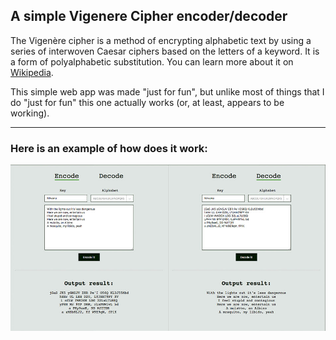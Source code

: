 ## A simple Vigenere Cipher encoder/decoder

The Vigenère cipher is a method of encrypting alphabetic text by using a series of interwoven Caesar ciphers based on the letters of a keyword. It is a form of polyalphabetic substitution. You can learn more about it on [Wikipedia](https://en.wikipedia.org/wiki/Vigenère_cipher).

This simple web app was made "just for fun", but unlike most of things that I do "just for fun" this one actually works (or, at least, appears to be working).

---

### Here is an example of how does it work:

![example](example.jpg)